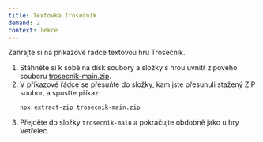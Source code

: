```yaml
---
title: Textovka Trosečník
demand: 2
context: lekce
---
```


Zahrajte si na příkazové řádce textovou hru Trosečník.

1. Stáhněte si k sobě na disk soubory a složky s hrou uvnitř zipového souboru [trosecnik-main.zip](https://github.com/Czechitas-podklady-WEB/trosecnik/archive/refs/heads/main.zip).
1. V příkazové řádce se přesuňte do složky, kam jste přesunuli stažený ZIP soubor, a spusťte příkaz:
   ```sh
   npx extract-zip trosecnik-main.zip
   ```
1. Přejděte do složky `trosecnik-main` a pokračujte obdobně jako u hry Vetřelec.
